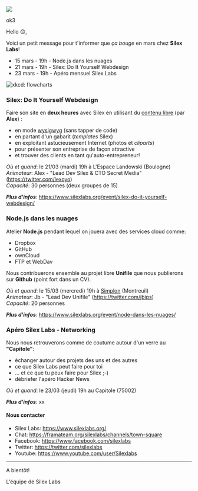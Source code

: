 <img id="logo" src="https://raw.githubusercontent.com/silexlabs/com/master/img/logo-sl-217x50.png" />


ok3

Hello :blush:,

Voici un petit message pour t'informer que _ça bouge_ en mars chez __Silex Labs__!  

- 15 mars - 19h - Node.js dans les nuages
- 21 mars - 19h - Silex: Do It Yourself Webdesign
- 23 mars - 19h - Apéro mensuel Silex Labs

![xkcd: flowcharts](https://imgs.xkcd.com/comics/flow_charts.png)

### Silex: Do It Yourself Webdesign

Faire son site en **deux heures** avec Silex en utilisant du [contenu libre](https://fr.wikipedia.org/wiki/Licence_Creative_Commons) (par __Alex__) :
 - en mode [wysigwyg](https://fr.wikipedia.org/wiki/What_you_see_is_what_you_get) (sans tapper de code)
 - en partant d'un gabarit (_templates_ Silex)
 - en exploitant astucieusement Internet (photos et _cliparts_)
 - pour présenter son entreprise de façon attractive
 - et trouver des clients en tant qu'auto-entrepreneur!

_Où et quand_: le 21/03 (mardi) 19h à L'Espace Landowski (Boulogne)  
_Animateur_: Alex - "Lead Dev Silex & CTO Secret Media" (https://twitter.com/lexoyo)  
_Capacité_: 30 personnes (deux groupes de 15)

**_Plus d'infos_**: https://www.silexlabs.org/event/silex-do-it-yourself-webdesign/

### Node.js dans les nuages

Atelier __Node.js__ pendant lequel on jouera avec des services cloud comme:
 - Dropbox
 - GitHub
 - ownCloud
 - FTP et WebDav
 
Nous contribuerons ensemble au projet libre **Unifile** que nous publierons sur **Github** (point fort dans un CV).

_Où et quand_: le 15/03 (mercredi) 19h à [Simplon](http://simplon.co/) (Montreuil)  
_Animateur_: Jb - "Lead Dev Unifile" (https://twitter.com/jbips)  
_Capacité_: 20 personnes  

**_Plus d'infos_**: https://www.silexlabs.org/event/node-dans-les-nuages/

### Apéro Silex Labs - Networking

Nous nous retrouverons comme de coutume autour d'un verre au __"Capitole"__:
 - échanger autour des projets des uns et des autres
 - ce que Silex Labs peut faire pour toi
 - ... et ce que tu peux faire pour Silex ;-)
 - débriefer l'apéro Hacker News

_Où et quand_: le 23/03 (jeudi) 19h au Capitole (75002)  

**_Plus d'infos_**: xx

#### Nous contacter

 - Silex Labs: https://www.silexlabs.org/
 - Chat: https://framateam.org/silexlabs/channels/town-square
 - Facebook: https://www.facebook.com/silexlabs
 - Twitter: https://twitter.com/silexlabs
 - Youtube: https://www.youtube.com/user/Silexlabs
 
---

A bientôt!

L'équipe de Silex Labs
